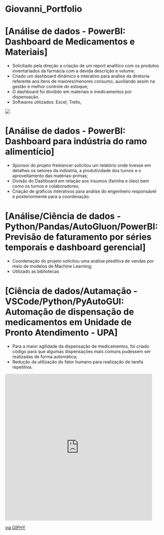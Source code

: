 # Giovanni_Portfolio

# [Análise de dados - PowerBI: Dashboard de Medicamentos e Materiais]

* Solicitado pela direção a criação de um report analítico com os produtos inventariados da farmácia com a devida descrição e volume;
* Criado um dashboard dinâmico e interativo para análise da diretoria referente aos itens de maiores/menores consumo, auxiliando assim na gestão e melhor controle do estoque;
* O dashboard foi dividido em materiais e medicamentos por dispensação.
* Softwares utilizados: Excel, Trello,

![](https://lh3.googleusercontent.com/pw/ABLVV846iwTkybGgoxuDDBhb5WvzONxEsUd9a1sHWaGUtKAF4rYak-IqDzd2z8Aq8h5Znz6kxrA6aFOB8dXaAamBdT_4TyFWleDTS_NwTQ6-9VobZZ1Di8ZZY8IMbSmPAJm7u_aqdvBolXl4MsBNd9sciQAq6x8JpX03lQrA6TnHUbTTATpiIT4IjL-Ys8FxKmJCDVPnLaSuXrAAbkXX4i96I9LaBsSDKMvuS1bn7TVrdqN3Vl_OMLE5_OeZ8lRz13L2TyDVpWR6DrQchdlYc4ro6xM6qg55KJ66ezDZUEf_fFPAN5JnQFibILDYTAQQAdReUNenoK8UeOyCNBlobwJJWN26S0dko9XTK4VFZjQof3OrU6Egb0w54euWegW3s9PqtzonK6OHATaiHo0aA000VgDV6izrKlQKGrkWmsakV_kT2L2mmENIDaFLUS-t9u2WF1_kfNO-o1yxooxUymCsaQsHF1kc1K6Keg6pAVLefbFYzzCWZgHCifdC0HaNbWYGIr3rwhW-jwgkQDe90d0p5tbWO6cqJ7kBCPZNYrm-bfsTb-eYMSahnzjJT_VS4OiG6_6d41lzMM3b8n-0Plq3wjDpNJ6N53VJ05sTR5RG-rbnfU4scMCgC4gQb0ZycflffSLhNFa_mPweccQEWBslcmH8N9F6FivzztfUB6co1a1LoMpSIiByK9KkAR_983qmgEuMUGbHHeW_OLJ_o7Zj0ghnSAJu80uT1pYMFGus86Zn0tuCvFkrnxcMcymmIsgKQZOD_tYol3CUewfM0fy7r-On8upmJty9ozxCcraN_9aEglRTbv2RxZWJDXcPUSMcJGJbM2GUlme4DE_rgRItFais-kXONd8V-0Md8ZQLQfzztrgaBa46lgbe-5oN6PWs77E4vBzRtH5EpiOWvkzGW9F1=w866-h479-s-no-gm?authuser=0)

# [Análise de dados - PowerBI: Dashboard para indústria do ramo alimentício]

* Sponsor do projeto freelancer solicitou um relatório onde tivesse em detalhes os setores da indústria, a produtividade dos turnos e o aproveitamento das matérias-primas;
* Divisão do Dashboard em relação aos insumos (farinha e óleo) bem como os turnos e colaboradores;
* Criação de gráficos interativos para análise do engenheiro responsável e posteriormente para a coordenação.

# [Análise/Ciência de dados - Python/Pandas/AutoGluon/PowerBI: Previsão de faturamento por séries temporais e dashboard gerencial]
* Coordenação do projeto solicitou uma análise preditiva de vendas por meio de modelos de Machine Learning;
* Utilizado as bibliotecas

# [Ciência de dados/Autamação - VSCode/Python/PyAutoGUI: Automação de dispensação de medicamentos em Unidade de Pronto Atendimento - UPA]
* Para a maior agilidade da dispensação de medicamentos, foi criado código para que algumas dispensações mais comuns pudessem ser realizadas de forma automática;
* Redução da utilização do fator humano para realização de tarefa repetitiva.

<iframe src="https://giphy.com/embed/n8x2aZCaCXAQEW6MKR" width="480" height="480" frameBorder="0" class="giphy-embed" allowFullScreen></iframe><p><a href="https://giphy.com/gifs/cute-aww-eyebleach-n8x2aZCaCXAQEW6MKR">via GIPHY</a></p>


